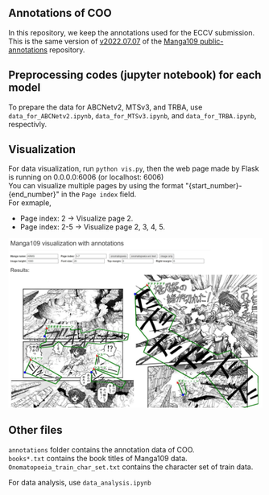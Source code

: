 ## Annotations of COO
In this repository, we keep the annotations used for the ECCV submission.
This is the same version of [v2022.07.07](https://github.com/manga109/public-annotations/tree/main/COO-Comic-Onomatopoeia/v2022.07.07) of the [Manga109 public-annotations](https://github.com/manga109/public-annotations) repository.


## Preprocessing codes (jupyter notebook) for each model
To prepare the data for ABCNetv2, MTSv3, and TRBA, use `data_for_ABCNetv2.ipynb`, `data_for_MTSv3.ipynb`, and `data_for_TRBA.ipynb`, respectivly. <br>


## Visualization
For data visualization, run `python vis.py`, then the web page made by Flask is running on 0.0.0.0:6006 (or localhost: 6006)  <br>
You can visualize multiple pages by using the format "{start_number}-{end_number}" in the `Page index` field. <br>
For exmaple, 
- Page index: 2 → Visualize page 2. 
- Page index: 2-5 → Visualize page 2, 3, 4, 5.


<img src="./vis/vis.jpg">


## Other files
`annotations` folder contains the annotation data of COO. <br>
`books*.txt` contains the book titles of Manga109 data. <br>
`Onomatopoeia_train_char_set.txt` contains the character set of train data. <br>

For data analysis, use `data_analysis.ipynb` <br>
